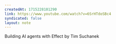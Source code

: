 ```yaml
---
createdAt: 1715228101290
link: https://www.youtube.com/watch?v=6SrHTdoSBc4
syndicated: false
layout: note
---
```


Building AI agents with Effect by Tim Suchanek
